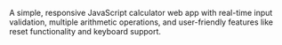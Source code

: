 A simple, responsive JavaScript calculator web app with real-time input validation, multiple arithmetic operations, and user-friendly features like reset functionality and keyboard support.

 
